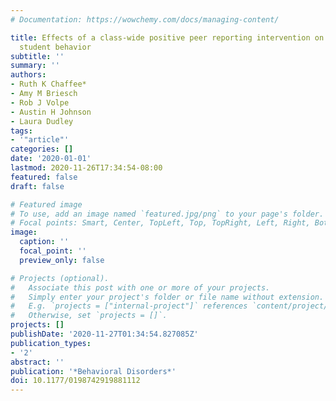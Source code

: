 ```yaml
---
# Documentation: https://wowchemy.com/docs/managing-content/

title: Effects of a class-wide positive peer reporting intervention on middle school
  student behavior
subtitle: ''
summary: ''
authors:
- Ruth K Chaffee*
- Amy M Briesch
- Rob J Volpe
- Austin H Johnson
- Laura Dudley
tags:
- '"article"'
categories: []
date: '2020-01-01'
lastmod: 2020-11-26T17:34:54-08:00
featured: false
draft: false

# Featured image
# To use, add an image named `featured.jpg/png` to your page's folder.
# Focal points: Smart, Center, TopLeft, Top, TopRight, Left, Right, BottomLeft, Bottom, BottomRight.
image:
  caption: ''
  focal_point: ''
  preview_only: false

# Projects (optional).
#   Associate this post with one or more of your projects.
#   Simply enter your project's folder or file name without extension.
#   E.g. `projects = ["internal-project"]` references `content/project/deep-learning/index.md`.
#   Otherwise, set `projects = []`.
projects: []
publishDate: '2020-11-27T01:34:54.827085Z'
publication_types:
- '2'
abstract: ''
publication: '*Behavioral Disorders*'
doi: 10.1177/0198742919881112
---
```

